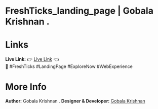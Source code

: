 # FreshTicks_landing_page | Gobala Krishnan .

# Links
<b>Live Link:</b> 👉 <a href="https://gkrizz.github.io/FreshTicks_landing_page/" target="_blank">Live Link</a> 👈
<br>
🚀 #FreshTicks #LandingPage #ExploreNow #WebExperience

# More Info
<b>Author:</b> Gobala Krishnan .
<b>Designer & Developer:</b> <a href="https://gkrizz.github.io/1-Portfolio/" target="_blank">Gobala Krishnan</a>
